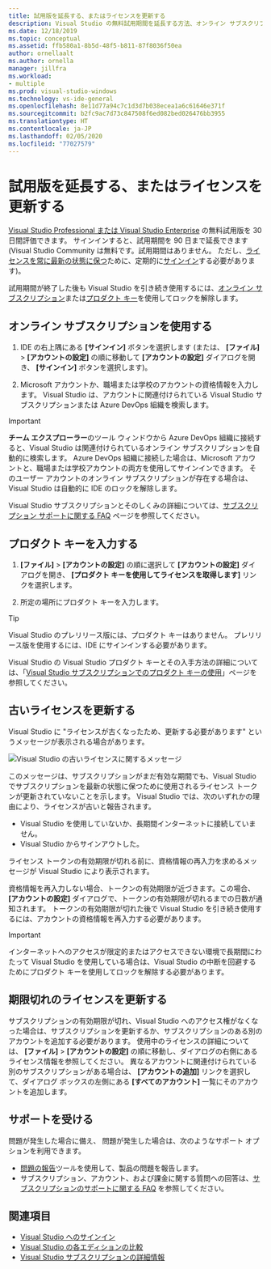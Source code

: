 ```yaml
---
title: 試用版を延長する、またはライセンスを更新する
description: Visual Studio の無料試用期間を延長する方法、オンライン サブスクリプションまたはプロダクト キーを使用して Visual Studio のロックを解除する方法、古いライセンスまたは期限切れのライセンスを更新する方法について説明します。
ms.date: 12/18/2019
ms.topic: conceptual
ms.assetid: ffb580a1-8b5d-48f5-b811-87f8036f50ea
author: ornellaalt
ms.author: ornella
manager: jillfra
ms.workload:
- multiple
ms.prod: visual-studio-windows
ms.technology: vs-ide-general
ms.openlocfilehash: 8e11d77a94c7c1d3d7b038ecea1a6c61646e371f
ms.sourcegitcommit: b2fc9ac7d73c847508f6ed082bed026476bb3955
ms.translationtype: HT
ms.contentlocale: ja-JP
ms.lasthandoff: 02/05/2020
ms.locfileid: "77027579"
---
```

# <a name="extend-a-trial-version-or-update-a-license"></a>試用版を延長する、またはライセンスを更新する

[Visual Studio Professional または Visual Studio Enterprise](https://visualstudio.microsoft.com/vs/compare/) の無料試用版を 30 日間評価できます。 サインインすると、試用期間を 90 日まで延長できます (Visual Studio Community は無料です。試用期間はありません。 ただし、[ライセンスを常に最新の状態に保つ](#update-a-stale-license)ために、定期的に[サインイン](signing-in-to-visual-studio.md)する必要があります)。

試用期間が終了した後も Visual Studio を引き続き使用するには、[オンライン サブスクリプション](#use-an-online-subscription)または[プロダクト キー](#enter-a-product-key)を使用してロックを解除します。

## <a name="use-an-online-subscription"></a>オンライン サブスクリプションを使用する

1. IDE の右上隅にある **[サインイン]** ボタンを選択します (または、 **[ファイル]**  >  **[アカウントの設定]** の順に移動して **[アカウントの設定]** ダイアログを開き、 **[サインイン]** ボタンを選択します)。

1. Microsoft アカウントか、職場または学校のアカウントの資格情報を入力します。 Visual Studio は、アカウントに関連付けられている Visual Studio サブスクリプションまたは Azure DevOps 組織を検索します。

> [!IMPORTANT]
> **チーム エクスプローラー**のツール ウィンドウから Azure DevOps 組織に接続すると、Visual Studio は関連付けられているオンライン サブスクリプションを自動的に検索します。 Azure DevOps 組織に接続した場合は、Microsoft アカウントと、職場または学校アカウントの両方を使用してサインインできます。 そのユーザー アカウントのオンライン サブスクリプションが存在する場合は、Visual Studio は自動的に IDE のロックを解除します。

Visual Studio サブスクリプションとそのしくみの詳細については、[サブスクリプション サポートに関する FAQ](https://visualstudio.microsoft.com/subscriptions/support/) ページを参照してください。

## <a name="enter-a-product-key"></a>プロダクト キーを入力する

1. **[ファイル]**  >  **[アカウントの設定]** の順に選択して **[アカウントの設定]** ダイアログを開き、 **[プロダクト キーを使用してライセンスを取得します]** リンクを選択します。

1. 所定の場所にプロダクト キーを入力します。

> [!TIP]
> Visual Studio のプレリリース版には、プロダクト キーはありません。 プレリリース版を使用するには、IDE にサインインする必要があります。

Visual Studio の Visual Studio プロダクト キーとその入手方法の詳細については、「[Visual Studio サブスクリプションでのプロダクト キーの使用](/visualstudio/subscriptions/product-keys)」ページを参照してください。

## <a name="update-a-stale-license"></a>古いライセンスを更新する

Visual Studio に "ライセンスが古くなったため、更新する必要があります" というメッセージが表示される場合があります。

![Visual Studio の古いライセンスに関するメッセージ](../ide/media/vs2017_stale-license.png)

このメッセージは、サブスクリプションがまだ有効な期間でも、Visual Studio でサブスクリプションを最新の状態に保つために使用されるライセンス トークンが更新されていないことを示します。 Visual Studio では、次のいずれかの理由により、ライセンスが古いと報告されます。

* Visual Studio を使用していないか、長期間インターネットに接続していません。
* Visual Studio からサインアウトした。

ライセンス トークンの有効期限が切れる前に、資格情報の再入力を求めるメッセージが Visual Studio により表示されます。

資格情報を再入力しない場合、トークンの有効期限が近づきます。この場合、 **[アカウントの設定]** ダイアログで、トークンの有効期限が切れるまでの日数が通知されます。 トークンの有効期限が切れた後で Visual Studio を引き続き使用するには、アカウントの資格情報を再入力する必要があります。

> [!Important]
> インターネットへのアクセスが限定的またはアクセスできない環境で長期間にわたって Visual Studio を使用している場合は、Visual Studio の中断を回避するためにプロダクト キーを使用してロックを解除する必要があります。

## <a name="update-an-expired-license"></a>期限切れのライセンスを更新する

サブスクリプションの有効期限が切れ、Visual Studio へのアクセス権がなくなった場合は、サブスクリプションを更新するか、サブスクリプションのある別のアカウントを追加する必要があります。 使用中のライセンスの詳細については、 **[ファイル]**  >  **[アカウントの設定]** の順に移動し、ダイアログの右側にあるライセンス情報を参照してください。 異なるアカウントに関連付けられている別のサブスクリプションがある場合は、 **[アカウントの追加]** リンクを選択して、ダイアログ ボックスの左側にある **[すべてのアカウント]** 一覧にそのアカウントを追加します。

## <a name="get-support"></a>サポートを受ける

問題が発生した場合に備え、 問題が発生した場合は、次のようなサポート オプションを利用できます。

* [問題の報告](how-to-report-a-problem-with-visual-studio.md)ツールを使用して、製品の問題を報告します。
* サブスクリプション、アカウント、および課金に関する質問への回答は、[サブスクリプションのサポートに関する FAQ](https://visualstudio.microsoft.com/subscriptions/support/) を参照してください。

## <a name="see-also"></a>関連項目

* [Visual Studio へのサインイン](../ide/signing-in-to-visual-studio.md)
* [Visual Studio の各エディションの比較](https://visualstudio.microsoft.com/vs/compare/)
* [Visual Studio サブスクリプションの詳細情報](/visualstudio/subscriptions/)
